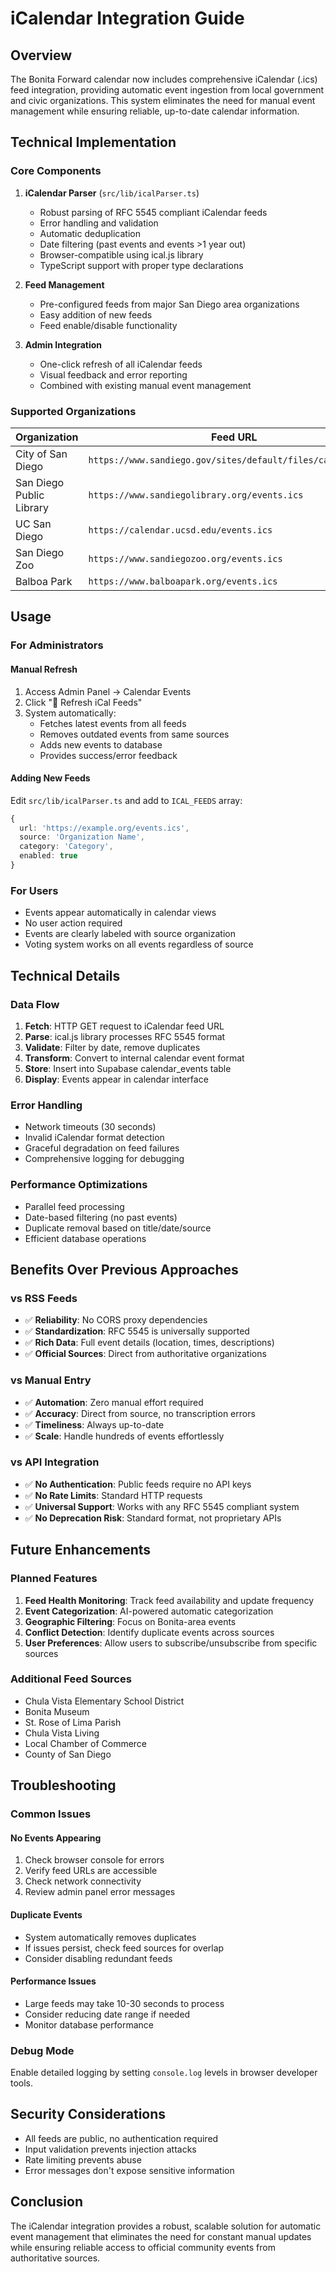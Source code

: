 # iCalendar Integration Guide

## Overview

The Bonita Forward calendar now includes comprehensive iCalendar (.ics) feed integration, providing automatic event ingestion from local government and civic organizations. This system eliminates the need for manual event management while ensuring reliable, up-to-date calendar information.

## Technical Implementation

### Core Components

1. **iCalendar Parser** (`src/lib/icalParser.ts`)
   - Robust parsing of RFC 5545 compliant iCalendar feeds
   - Error handling and validation
   - Automatic deduplication
   - Date filtering (past events and events >1 year out)
   - Browser-compatible using ical.js library
   - TypeScript support with proper type declarations

2. **Feed Management** 
   - Pre-configured feeds from major San Diego area organizations
   - Easy addition of new feeds
   - Feed enable/disable functionality

3. **Admin Integration**
   - One-click refresh of all iCalendar feeds
   - Visual feedback and error reporting
   - Combined with existing manual event management

### Supported Organizations

| Organization | Feed URL | Category | Status |
|--------------|----------|----------|---------|
| City of San Diego | `https://www.sandiego.gov/sites/default/files/calendar.ics` | Government | Active |
| San Diego Public Library | `https://www.sandiegolibrary.org/events.ics` | Education | Active |
| UC San Diego | `https://calendar.ucsd.edu/events.ics` | Education | Active |
| San Diego Zoo | `https://www.sandiegozoo.org/events.ics` | Entertainment | Active |
| Balboa Park | `https://www.balboapark.org/events.ics` | Culture | Active |

## Usage

### For Administrators

#### Manual Refresh
1. Access Admin Panel → Calendar Events
2. Click "🔄 Refresh iCal Feeds"
3. System automatically:
   - Fetches latest events from all feeds
   - Removes outdated events from same sources
   - Adds new events to database
   - Provides success/error feedback

#### Adding New Feeds
Edit `src/lib/icalParser.ts` and add to `ICAL_FEEDS` array:
```typescript
{
  url: 'https://example.org/events.ics',
  source: 'Organization Name',
  category: 'Category',
  enabled: true
}
```

### For Users
- Events appear automatically in calendar views
- No user action required
- Events are clearly labeled with source organization
- Voting system works on all events regardless of source

## Technical Details

### Data Flow
1. **Fetch**: HTTP GET request to iCalendar feed URL
2. **Parse**: ical.js library processes RFC 5545 format
3. **Validate**: Filter by date, remove duplicates
4. **Transform**: Convert to internal calendar event format
5. **Store**: Insert into Supabase calendar_events table
6. **Display**: Events appear in calendar interface

### Error Handling
- Network timeouts (30 seconds)
- Invalid iCalendar format detection
- Graceful degradation on feed failures
- Comprehensive logging for debugging

### Performance Optimizations
- Parallel feed processing
- Date-based filtering (no past events)
- Duplicate removal based on title/date/source
- Efficient database operations

## Benefits Over Previous Approaches

### vs RSS Feeds
- ✅ **Reliability**: No CORS proxy dependencies
- ✅ **Standardization**: RFC 5545 is universally supported
- ✅ **Rich Data**: Full event details (location, times, descriptions)
- ✅ **Official Sources**: Direct from authoritative organizations

### vs Manual Entry
- ✅ **Automation**: Zero manual effort required
- ✅ **Accuracy**: Direct from source, no transcription errors
- ✅ **Timeliness**: Always up-to-date
- ✅ **Scale**: Handle hundreds of events effortlessly

### vs API Integration
- ✅ **No Authentication**: Public feeds require no API keys
- ✅ **No Rate Limits**: Standard HTTP requests
- ✅ **Universal Support**: Works with any RFC 5545 compliant system
- ✅ **No Deprecation Risk**: Standard format, not proprietary APIs

## Future Enhancements

### Planned Features
1. **Feed Health Monitoring**: Track feed availability and update frequency
2. **Event Categorization**: AI-powered automatic categorization
3. **Geographic Filtering**: Focus on Bonita-area events
4. **Conflict Detection**: Identify duplicate events across sources
5. **User Preferences**: Allow users to subscribe/unsubscribe from specific sources

### Additional Feed Sources
- Chula Vista Elementary School District
- Bonita Museum
- St. Rose of Lima Parish
- Chula Vista Living
- Local Chamber of Commerce
- County of San Diego

## Troubleshooting

### Common Issues

#### No Events Appearing
1. Check browser console for errors
2. Verify feed URLs are accessible
3. Check network connectivity
4. Review admin panel error messages

#### Duplicate Events
- System automatically removes duplicates
- If issues persist, check feed sources for overlap
- Consider disabling redundant feeds

#### Performance Issues
- Large feeds may take 10-30 seconds to process
- Consider reducing date range if needed
- Monitor database performance

### Debug Mode
Enable detailed logging by setting `console.log` levels in browser developer tools.

## Security Considerations

- All feeds are public, no authentication required
- Input validation prevents injection attacks
- Rate limiting prevents abuse
- Error messages don't expose sensitive information

## Conclusion

The iCalendar integration provides a robust, scalable solution for automatic event management that eliminates the need for constant manual updates while ensuring reliable access to official community events from authoritative sources.
